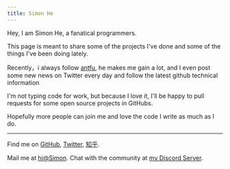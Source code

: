 ```yaml
---
title: Simon He
---
```


<ClientOnly>
  <Plum/>
</ClientOnly>

Hey, I am Simon He, a fanatical programmers.

This page is meant to share some of the projects I've done and some of the things I've been doing lately.

Recently，i always follow [antfu](https://github.com/antfu), he makes me gain a lot, and I even post some new news on Twitter every day and follow the latest github technical information

I'm not typing code for work, but because I love it, I'll be happy to pull requests for some open source projects in GitHubs.

Hopefully more people can join me and love the code I write as much as I do.

***

Find me on [GitHub](https://github.com/Simon-He95), [Twitter](https://twitter.com/simon_he1995), [知乎](https://www.zhihu.com/people/antfu).

Mail me at [hi@Simon](mailto:13917107469@163.com).
Chat with the community at [my Discord Server](https://discord.gg/r4hjJ6WT).
